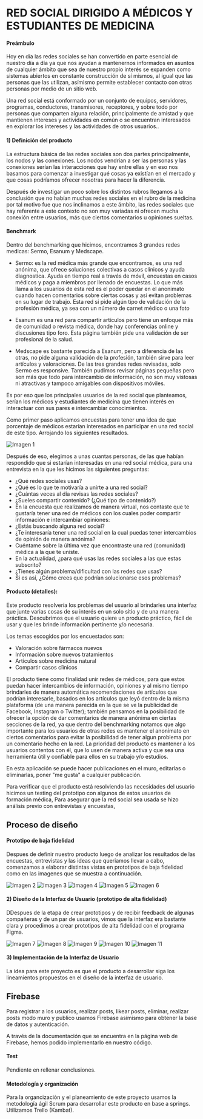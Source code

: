 # RED SOCIAL DIRIGIDO A MÉDICOS Y ESTUDIANTES DE MEDICINA

#### Preámbulo


Hoy en día las redes sociales se han convertido en parte esencial de nuestro día a día ya que nos ayudan a mantenernos informados en asuntos de cualquier ámbito que sea de nuestro propio interés se expanden como sistemas abiertos en constante construcción de sí mismos, al igual que las personas que las utilizan, asímismo permite establecer contacto con otras personas por medio de un sitio web. 

Una red social está conformado por un conjunto de equipos, servidores, programas, conductores, transmisores, receptores, y sobre todo por personas que comparten alguna relación, principalmente de amistad y que mantienen intereses y actividades en común o se encuentran interesados en explorar los intereses y las actividades de otros usuarios.. 
 

#### 1) Definición del producto

La estructura básica de las redes sociales son dos partes principalmente, los nodos y las conexiones. Los nodos vendrían a ser las personas y las conexiones serían las interacciones que hay entre ellas y en eso nos basamos para comenzar a investigar qué cosas ya existían en el mercado y que cosas podríamos ofrecer nosotras para hacer la diferencia.

Después de investigar un poco sobre los distintos rubros llegamos a la conclusión que no habían muchas redes sociales en el rubro de la medicina por tal motivo fue que nos inclinamos a este ámbito, las redes sociales que hay referente a este contexto no son muy variadas ni ofrecen mucha conexión entre usuarios, más que ciertos comentarios u opiniones sueltas.

#### Benchmark

Dentro del benchmarking que hicimos, encontramos 3 grandes redes medicas: Sermo, Esanum y Medscape.

- Sermo: es la red médica más grande que encontramos, es una red anónima, que ofrece soluciones colectivas a casos clínicos y ayuda diagnostica. Ayuda en tiempo real a través de móvil, encuestas en casos médicos y paga a miembros por llenado de encuestas. Lo que más llama a los usuarios de esta red es el poder quedar en el anonimato cuando hacen comentarios sobre ciertas cosas y así evitan problemas en su lugar de trabajo. Esta red si pide algún tipo de validación de la profesión médica, ya sea con un número de carnet médico o una foto

- Esanum es una red para compartir artículos pero tiene un enfoque más de comunidad o revista médica, donde hay conferencias online y discusiones tipo foro. Esta página también pide una validación de ser profesional de la salud.

- Medscape es bastante parecida a Esanum, pero a diferencia de las otras, no pide alguna validación de la profesión, también sirve para leer artículos y valoraciones.
De las tres grandes redes revisadas, solo Sermo es responsive. También pudimos revisar páginas pequeñas pero son más que todo para intercambio de información, no son muy vistosas ni atractivas y tampoco amigables con dispositivos móviles.

 Es por eso que los principales usuarios de la red social que planteamos, serían los médicos y estudiantes de medicina que tienen interés en interactuar con sus pares e intercambiar conocimientos.


Como primer paso aplicamos encuestas para tener una idea de que porcentaje de médicos estarían interesados en participar en una red social de este tipo. Arrojando los siguientes resultados.

![Imagen 1][1]

[1]: images/encuesta.jpg


Después de eso, elegimos a unas cuantas personas, de las que habían respondido que si estarían interesadas en una red social médica, para una entrevista en la que les hicimos las siguientes preguntas:

*  ¿Qué redes sociales usas?
*  ¿Qué es lo que te motivaría a unirte a una red social?
*  ¿Cuántas veces al día revisas las redes sociales?
*  ¿Sueles compartir contenido? (¿Qué tipo de contenido?)
*  En la encuesta que realizamos de manera virtual, nos contaste que te gustaría tener una red de médicos con los      cuales poder compartir información e intercambiar opiniones: 
*  ¿Estás buscando alguna red social?
*  ¿Te interesaría tener una red social en la cual puedas tener intercambios de opinión de manera anónima?
*  Cuéntame sobre la última vez que encontraste una red (comunidad) médica a la que te uniste.
*  En la actualidad, ¿para qué usas las redes sociales a las que estas subscrito?
*  ¿Tienes algún problema/dificultad con las redes que usas?
*  Si es así, ¿Cómo crees que podrían solucionarse esos problemas?

#### Producto (detalles):

Este producto resolvería los problemas del usuario al brindarles una interfaz que junte varias cosas de su interés en un solo sitio y de una manera práctica. Descubrimos que el usuario quiere un producto práctico, fácil de usar y que les brinde información pertinente y/o necesaria.

Los temas escogidos por los encuestados son:

* Valoración sobre fàrmacos nuevos
* Información sobre nuevos tratamientos
* Articulos sobre medicina natural
* Compartir casos clìnicos

El producto tiene como finalidad unir redes de médicos, para que estos puedan hacer intercambios de información, opiniones y al mismo tiempo brindarles de manera automática recomendaciones de artículos que podrían interesarle, basados en los artículos que leyó dentro de la misma plataforma (de una manera parecida en la que se ve la publicidad de Facebook, Instagram o Twitter); también pensamos en la posibilidad de ofrecer la opción de dar comentarios de manera anónima en ciertas secciones de la red, ya que dentro del benchmarking notamos que algo importante para los usuarios de otras redes es mantener el anonimato en ciertos comentarios para evitar la posibilidad de tener algun problema por un comentario hecho en la red. La prioridad del producto es mantener a los usuarios contentos con él, que lo usen de manera activa y que sea una herramienta útil y confiable para ellos en su trabajo y/o estudios.

En esta aplicación se puede hacer publicaciones en el muro, editarlas o eliminarlas, poner "me gusta" a cualquier publicación.

Para verificar que el producto está resolviendo las necesidades del usuario hicimos un testing del prototipo con algunos de estos usuarios de formación médica, Para asegurar que la red social sea usada se hizo análisis previo con entrevistas y encuestas, 

## Proceso de diseño

#### Prototipo de baja fidelidad
Despues de definir nuestro producto luego de analizar los resultados de las encuestas, entrevistas y las ideas que queriamos llevar a cabo, comenzamos a elaborar distintas vistas en prototipos de baja fidelidad como en las imagenes que se muestra a continuación.

  ![Imagen 2][2] ![Imagen 3][3] ![Imagen 4][4] ![Imagen 5][5] ![Imagen 6][6]

 [2]: images/IMG_20180720_1526521.jpg
 [3]: images/IMG_20180720_154815.jpg
 [4]: images/IMG_20180727_142754.jpg
 [5]: images/IMG_20180727_142806.jpg
 [6]: images/IMG_20180727_142813.jpg

 

#### 2) Diseño de la Interfaz de Usuario (prototipo de alta fidelidad)

DDespues de la etapa de crear prototipos y de recibir feedback de algunas compañeras y de un par de usuarios, vimos que la interfaz era bastante clara y procedimos a crear prototipos de alta fidelidad con el programa Figma.

 ![Imagen 7][7]  ![Imagen 8][8] ![Imagen 9][9] ![Imagen 10][10] ![Imagen 11][11] 
 
 [7]: images/login.jpg
 [8]: images/registro.jpg
 [9]: images/Home.jpg
 [10]: images/Menu.jpg
 [11]: images/user-profile.jpg
 

#### 3) Implementación de la Interfaz de Usuario

La idea para este proyecto es que el producto a desarrollar siga los
lineamientos propuestos en el diseño de la interfaz de usuario. 

## Firebase

Para registrar a los usuarios, realizar posts, likear posts, eliminar, realizar posts modo muro y publico usamos Firebase asímismo para obtener la base de datos y autenticación. 

A través de la documentación que se encuentra en la página web de Firebase, hemos podido implementarlo en nuestro código.

#### Test
Pendiente en rellenar conclusiones.


#### Metodología y organización

Para la organcizaciòn y el planeamiento de este proyecto usamos la metodología ágil Scrum para desarrollar este producto en base a springs. Utilizamos Trello (Kambat).